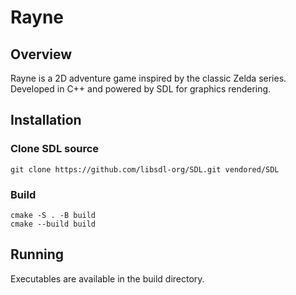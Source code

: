 # Rayne

## Overview

Rayne is a 2D adventure game inspired by the classic Zelda series. Developed in C++ and powered by SDL for graphics rendering.

## Installation

### Clone SDL source

```
git clone https://github.com/libsdl-org/SDL.git vendored/SDL
```

### Build

```
cmake -S . -B build
cmake --build build
```

## Running

Executables are available in the build directory.
